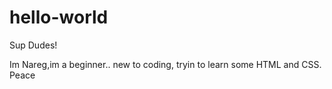 # hello-world

Sup Dudes!

Im Nareg,im a beginner.. new to coding, tryin to learn some HTML and CSS.
Peace
